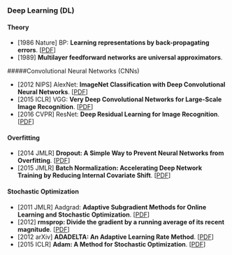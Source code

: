 ### Deep Learning (DL)

#### Theory

* [1986 Nature] BP: **Learning representations by back-propagating errors**. [[PDF](https://www.nature.com/articles/323533a0.pdf)]
* [1989] **Multilayer feedforward networks are universal approximators**.

#####Convolutional Neural Networks (CNNs)

* [2012 NIPS] AlexNet: **ImageNet Classification with Deep Convolutional Neural Networks**. [[PDF](https://proceedings.neurips.cc/paper/2012/file/c399862d3b9d6b76c8436e924a68c45b-Paper.pdf)]
* [2015 ICLR] VGG: **Very Deep Convolutional Networks for Large-Scale Image Recognition**. [[PDF](https://arxiv.org/pdf/1409.1556.pdf)]
* [2016 CVPR] ResNet: **Deep Residual Learning for Image Recognition**. [[PDF](https://arxiv.org/pdf/1512.03385.pdf)]

#### Overfitting

* [2014 JMLR] **Dropout: A Simple Way to Prevent Neural Networks from Overfitting**. [[PDF](https://www.jmlr.org/papers/volume15/srivastava14a/srivastava14a.pdf)]
* [2015 JMLR] **Batch Normalization: Accelerating Deep Network Training by Reducing Internal Covariate Shift**. [[PDF](http://proceedings.mlr.press/v37/ioffe15.pdf)]

#### Stochastic Optimization

* [2011 JMLR] Aadgrad: **Adaptive Subgradient Methods for Online Learning and Stochastic Optimization**. [[PDF](https://www.jmlr.org/papers/volume12/duchi11a/duchi11a.pdf)]
* [2012] **rmsprop: Divide the gradient by a running average of its recent magnitude**. [[PDF](http://www.cs.toronto.edu/~tijmen/csc321/slides/lecture_slides_lec6.pdf)]
* [2012 arXiv] **ADADELTA: An Adaptive Learning Rate Method**. [[PDF](https://arxiv.org/pdf/1212.5701.pdf)]
* [2015 ICLR] **Adam: A Method for Stochastic Optimization**. [[PDF](https://arxiv.org/pdf/1412.6980.pdf)]
